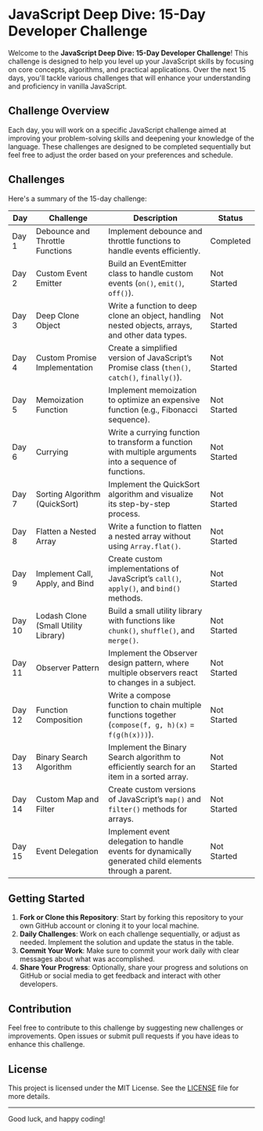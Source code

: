 # JavaScript Deep Dive: 15-Day Developer Challenge

Welcome to the **JavaScript Deep Dive: 15-Day Developer Challenge**! This challenge is designed to help you level up your JavaScript skills by focusing on core concepts, algorithms, and practical applications. Over the next 15 days, you'll tackle various challenges that will enhance your understanding and proficiency in vanilla JavaScript.

## Challenge Overview

Each day, you will work on a specific JavaScript challenge aimed at improving your problem-solving skills and deepening your knowledge of the language. These challenges are designed to be completed sequentially but feel free to adjust the order based on your preferences and schedule.

## Challenges

Here's a summary of the 15-day challenge:

| **Day** | **Challenge**                                | **Description**                                                                                         | **Status**   |
|---------|----------------------------------------------|---------------------------------------------------------------------------------------------------------|--------------|
| Day 1   | Debounce and Throttle Functions              | Implement debounce and throttle functions to handle events efficiently.                                  | Completed  |
| Day 2   | Custom Event Emitter                         | Build an EventEmitter class to handle custom events (`on()`, `emit()`, `off()`).                         | Not Started  |
| Day 3   | Deep Clone Object                            | Write a function to deep clone an object, handling nested objects, arrays, and other data types.          | Not Started  |
| Day 4   | Custom Promise Implementation                | Create a simplified version of JavaScript’s Promise class (`then()`, `catch()`, `finally()`).             | Not Started  |
| Day 5   | Memoization Function                         | Implement memoization to optimize an expensive function (e.g., Fibonacci sequence).                      | Not Started  |
| Day 6   | Currying                                     | Write a currying function to transform a function with multiple arguments into a sequence of functions.   | Not Started  |
| Day 7   | Sorting Algorithm (QuickSort)                | Implement the QuickSort algorithm and visualize its step-by-step process.                                | Not Started  |
| Day 8   | Flatten a Nested Array                       | Write a function to flatten a nested array without using `Array.flat()`.                                 | Not Started  |
| Day 9   | Implement Call, Apply, and Bind              | Create custom implementations of JavaScript’s `call()`, `apply()`, and `bind()` methods.                 | Not Started  |
| Day 10  | Lodash Clone (Small Utility Library)         | Build a small utility library with functions like `chunk()`, `shuffle()`, and `merge()`.                 | Not Started  |
| Day 11  | Observer Pattern                             | Implement the Observer design pattern, where multiple observers react to changes in a subject.           | Not Started  |
| Day 12  | Function Composition                         | Write a compose function to chain multiple functions together (`compose(f, g, h)(x)` = `f(g(h(x)))`).     | Not Started  |
| Day 13  | Binary Search Algorithm                      | Implement the Binary Search algorithm to efficiently search for an item in a sorted array.               | Not Started  |
| Day 14  | Custom Map and Filter                        | Create custom versions of JavaScript’s `map()` and `filter()` methods for arrays.                        | Not Started  |
| Day 15  | Event Delegation                             | Implement event delegation to handle events for dynamically generated child elements through a parent.    | Not Started  |

## Getting Started

1. **Fork or Clone this Repository**: Start by forking this repository to your own GitHub account or cloning it to your local machine.
2. **Daily Challenges**: Work on each challenge sequentially, or adjust as needed. Implement the solution and update the status in the table.
3. **Commit Your Work**: Make sure to commit your work daily with clear messages about what was accomplished.
4. **Share Your Progress**: Optionally, share your progress and solutions on GitHub or social media to get feedback and interact with other developers.

## Contribution

Feel free to contribute to this challenge by suggesting new challenges or improvements. Open issues or submit pull requests if you have ideas to enhance this challenge.

## License

This project is licensed under the MIT License. See the [LICENSE](LICENSE) file for more details.

---

Good luck, and happy coding!
